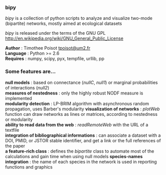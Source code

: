 ### bipy

*bipy* is a collection of python scripts to analyze and visualize two-mode (bipartite) networks, mostly aimed at ecological datasets

*bipy* is released under the terms of the GNU GPL <http://en.wikipedia.org/wiki/GNU_General_Public_License>

**Author** : Timothee Poisot <tpoisot@um2.fr>  
**Language** : Python  >= 2.6  
**Requires** : numpy, scipy, pyx, tempfile, urllib, pp 

### Some features are…

**null models** : based on connectance (*nullC*, *null1*) or marginal probabilities of interactions (*null2*)  
**measures of nestedness** : only the highly robust NODF measure is implemented  
**modularity detection** : LP-BRIM algorithm with asynchronous random propagation, uses Barber's modularity
**visualization of networks** : *plotWeb* function can draw networks as lines or matrices, according to nestedness or modularity  
**ability to read data from the web** : *readRemoteWeb* with the URL of a textfile  
**integration of bibliographical informations** : can associate a dataset with a DOI, PMID, or JSTOR stable identifier, and get a link or the full references of the paper  
**a feature-rich class** : defines the *bipartite* class to automate most of the calculations and gain time when using null models
**species-names integration** : the name of each species in the network is used in reporting functions and graphics  